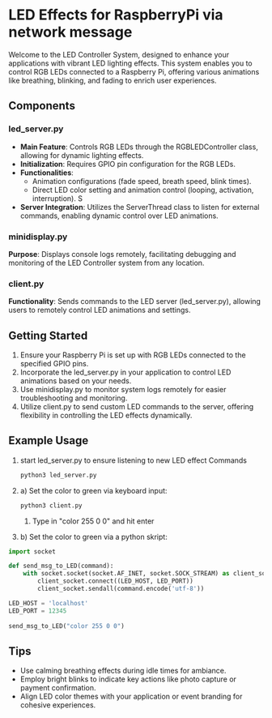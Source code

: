 # LED Effects for RaspberryPi via network message

Welcome to the LED Controller System, designed to enhance your applications with vibrant LED lighting effects. This system enables you to control RGB LEDs connected to a Raspberry Pi, offering various animations like breathing, blinking, and fading to enrich user experiences.
## Components
### led_server.py

- **Main Feature**: Controls RGB LEDs through the RGBLEDController class, allowing for dynamic lighting effects.
- **Initialization**: Requires GPIO pin configuration for the RGB LEDs. 
- **Functionalities**:
  - Animation configurations (fade speed, breath speed, blink times). 
  - Direct LED color setting and animation control (looping, activation, interruption). S
- **Server Integration**: Utilizes the ServerThread class to listen for external commands, enabling dynamic control over LED animations.

### minidisplay.py

**Purpose**: Displays console logs remotely, facilitating debugging and monitoring of the LED Controller system from any location.

### client.py

**Functionality**: Sends commands to the LED server (led_server.py), allowing users to remotely control LED animations and settings.

## Getting Started

1. Ensure your Raspberry Pi is set up with RGB LEDs connected to the specified GPIO pins.
1. Incorporate the led_server.py in your application to control LED animations based on your needs.
1. Use minidisplay.py to monitor system logs remotely for easier troubleshooting and monitoring.
1. Utilize client.py to send custom LED commands to the server, offering flexibility in controlling the LED effects dynamically.

## Example Usage
1. start led_server.py to ensure listening to new LED effect Commands
    ```sh
    python3 led_server.py
    ```

2. a) Set the color to green via keyboard input:
   ```sh
   python3 client.py
   ```
   1. Type in "color 255 0 0" and hit enter

       
2. b) Set the color to green via a python skript:

```python
import socket

def send_msg_to_LED(command):
    with socket.socket(socket.AF_INET, socket.SOCK_STREAM) as client_socket:
        client_socket.connect((LED_HOST, LED_PORT))
        client_socket.sendall(command.encode('utf-8'))

LED_HOST = 'localhost'
LED_PORT = 12345
        
send_msg_to_LED("color 255 0 0")
```
## Tips

- Use calming breathing effects during idle times for ambiance.
- Employ bright blinks to indicate key actions like photo capture or payment confirmation.
- Align LED color themes with your application or event branding for cohesive experiences.